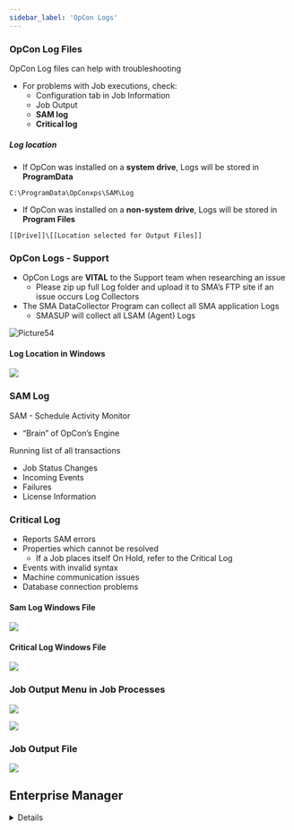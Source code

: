 ```yaml
---
sidebar_label: 'OpCon Logs'
---
```


### OpCon Log Files

OpCon Log files can help with troubleshooting  

* For problems with Job executions, check:
  * Configuration tab in Job Information
  * Job Output
  * **SAM log**
  * **Critical log**

##### Log location  

* If OpCon was installed on a **system drive**, Logs will be stored in **ProgramData**  
```
C:\ProgramData\OpConxps\SAM\Log
```
* If OpCon was installed on a **non-system drive**, Logs will be stored in **Program Files**  
```
[[Drive]]\[[Location selected for Output Files]]
```

### OpCon Logs - Support

* OpCon Logs are **VITAL** to the Support team when researching an issue
  * Please zip up full Log folder and upload it to SMA’s FTP site if an issue occurs
Log Collectors
* The SMA DataCollector Program can collect all SMA application Logs
  * SMASUP will collect all LSAM (Agent) Logs

![Picture54](../static/imgbasic/Picture54.png)  

#### Log Location in Windows

![](../static/imgbasic/sm-log-folder-window-file.png)

### SAM Log

SAM - Schedule Activity Monitor  

* “Brain” of OpCon’s Engine  

Running list of all transactions  

* Job Status Changes
* Incoming Events
* Failures
* License Information 

### Critical Log

* Reports SAM errors
* Properties which cannot be resolved
  * If a Job places itself On Hold, refer to the Critical Log
* Events with invalid syntax
* Machine communication issues
* Database connection problems

#### Sam Log Windows File

![](../static/imgbasic/sm-sam-log-windows-file.png)

#### Critical Log Windows File

![](../static/imgbasic/sm-critical-log-windows-file.png)

### Job Output Menu in Job Processes

![](../static/imgbasic/sm-job-output-from-processes.png)

![](../static/imgbasic/sm-job-output-side-panel.png)

### Job Output File

![](../static/imgbasic/sm-job-output-log-file.png)

## Enterprise Manager

<details>

#### Log Shortcuts Shortcuts  

* Auto-updating Logs (current Logs)
* **Requires OpConxps folder to be shared with users**

![Picture53](../static/imgbasic/Picture53.png)

#### SAM Log

![Picture55](../static/imgbasic/Picture55.png)

#### Critical Log

![Picture56](../static/imgbasic/Picture56.png) 

</details>